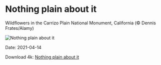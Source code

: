 # Nothing plain about it

Wildflowers in the Carrizo Plain National Monument, California (© Dennis Frates/Alamy)

![Nothing plain about it](https://bing.com/th?id=OHR.CarrizoPlain_EN-US7034817036_UHD.jpg&rf=LaDigue_UHD.jpg&pid=hp&w=1024&h=576)

Date: 2021-04-14

Download 4k: [Nothing plain about it](https://bing.com/th?id=OHR.CarrizoPlain_EN-US7034817036_UHD.jpg&rf=LaDigue_UHD.jpg&pid=hp&w=3840&h=2160)

